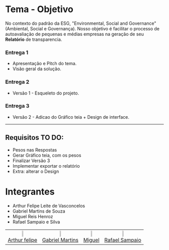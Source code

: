 # Tema - Objetivo

No contexto do padrão da ESG, "Environmental, Social and Governance" (Ambiental, Social e Governança). Nosso objetivo é facilitar o processo de autoavaliação de pequenas e médias empresas na geração de seu **Relatório** de transparencia.


### Entrega 1

- Apresentação e Pitch do tema.
- Visão geral da solução.

### Entrega 2

- Versão 1 - Esqueleto do projeto.

### Entrega 3

- Versão 2 - Adicao do Gráfico teia + Design de interface.

_______________

## Requisitos TO DO:
- Pesos nas Respostas
- Gerar Gráfico teia, com os pesos
- Finalizar Versão 3
- Implementar exportar o relatório
- Extra: alterar o Design


# Integrantes
- Arthur Felipe Leite de Vasconcelos
- Gabriel Martins de Souza
- Miguel Reis Henroz
- Rafael Sampaio e Silva




<table>
  <tbody>
    <tr>
      <td align="center"><a href="https://github.com/ArthurFunicap"><img src="https://github.com/ArthurFunicap.png" width="auto" height="8.25%"/><br>Arthur felipe</a></td>
      <td align="center"><a href="https://github.com/gmartinsouza"><img src="https://github.com/gmartinsouza.png" width="auto" height="8.25%"/><br>Gabriel Martins</a></td>
      <td align="center"><a href="https://github.com/MiguelHzUnicap"><img src="https://github.com/MiguelHzUnicap.png" width="auto" height="8.25%"/><br>Miguel</a></td>
      <td align="center"><a href="https://github.com/rafaelsampa"><img src="https://github.com/rafaelsampa.png" width="auto" height="8.25%"/><br>Rafael Sampaio</a></td>
    </tr>
  </tbody>
</table>
